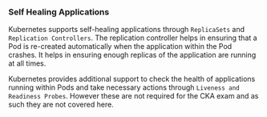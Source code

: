 ### Self Healing Applications

Kubernetes supports self-healing applications through `ReplicaSets` and `Replication Controllers`. The replication controller helps in ensuring that a Pod is re-created automatically when the application within the Pod crashes. It helps in ensuring enough replicas of the application are running at all times.

Kubernetes provides additional support to check the health of applications running within Pods and take necessary actions through `Liveness and Readiness Probes`. However these are not required for the CKA exam and as such they are not covered here.
